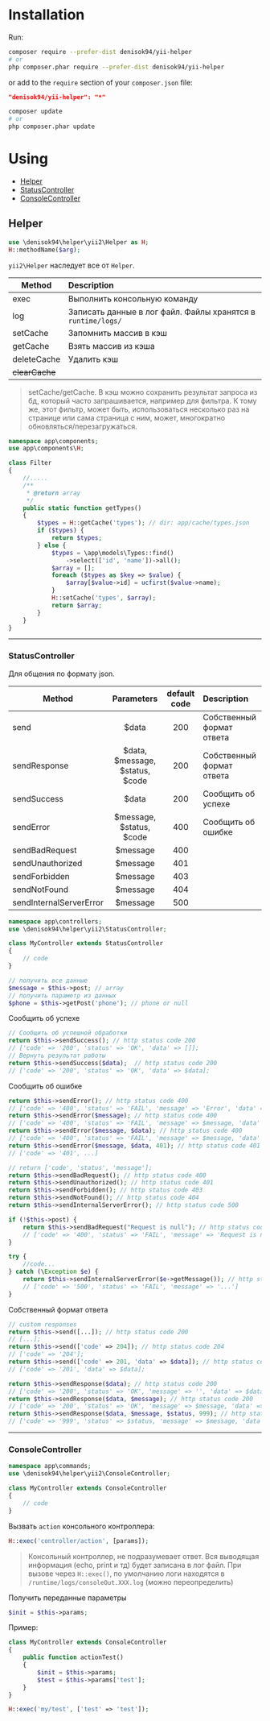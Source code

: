 # Installation

Run:

```bash
composer require --prefer-dist denisok94/yii-helper
# or
php composer.phar require --prefer-dist denisok94/yii-helper
```

or add to the `require` section of your `composer.json` file:

```json
"denisok94/yii-helper": "*"
```

```bash
composer update
# or
php composer.phar update
```

# Using

- [Helper](#Helper)
- [StatusController](#StatusController)
- [ConsoleController](#ConsoleController)

## Helper

```php
use \denisok94\helper\yii2\Helper as H;
H::methodName($arg);
```

`yii2\Helper` наследует все от `Helper`.

| Method | Description |
|----------------|:----------------|
| exec | Выполнить консольную команду |
| log | Записать данные в лог файл. Файлы хранятся в `runtime/logs/` |
| setCache | Запомнить массив в кэш |
| getCache | Взять массив из кэша |
| deleteCache | Удалить кэш |
| ~~clearCache~~ | | |

> setCache/getCache.
В кэш можно сохранить результат запроса из бд, который часто запрашивается, например для фильтра.
К тому же, этот фильтр, может быть, использоваться несколько раз на странице или сама страница с ним, может, многократно обновляться/перезагружаться.

```php
namespace app\components;
use app\components\H;

class Filter
{
    //.....
    /**
     * @return array
     */
    public static function getTypes()
    {
        $types = H::getCache('types'); // dir: app/cache/types.json
        if ($types) {
            return $types;
        } else {
            $types = \app\models\Types::find()
                ->select(['id', 'name'])->all();
            $array = [];
            foreach ($types as $key => $value) {
                $array[$value->id] = ucfirst($value->name);
            }
            H::setCache('types', $array);
            return $array;
        }
    }
}
```
___


### **StatusController**

Для общения по формату json.

| Method | Parameters | default code | Description |
|----------------|:---------:|:---------:|:----------------|
| send | $data | 200 | Собственный формат ответа |
| sendResponse | $data, $message, $status, $code | 200 | Собственный формат ответа |
| sendSuccess | $data | 200 | Сообщить об успехе |
| sendError | $message, $status, $code | 400 | Сообщить об ошибке |
| sendBadRequest | $message | 400 | |
| sendUnauthorized | $message | 401 | |
| sendForbidden | $message | 403 | |
| sendNotFound | $message | 404 | |
| sendInternalServerError | $message | 500 | |

```php
namespace app\controllers;
use \denisok94\helper\yii2\StatusController;

class MyController extends StatusController
{
    // code
}
```

```php
// получить все данные
$message = $this->post; // array
// получить параметр из данных
$phone = $this->getPost('phone'); // phone or null
```

Сообщить об успехе

```php
// Сообщить об успешной обработки
return $this->sendSuccess(); // http status code 200
// ['code' => '200', 'status' => 'OK', 'data' => []];
// Вернуть результат работы
return $this->sendSuccess($data);  // http status code 200
// ['code' => '200', 'status' => 'OK', 'data' => $data];
```

Сообщить об ошибке

```php
return $this->sendError(); // http status code 400
// ['code' => '400', 'status' => 'FAIL', 'message' => 'Error', 'data' => []]
return $this->sendError($message); // http status code 400
// ['code' => '400', 'status' => 'FAIL', 'message' => $message, 'data' => []]
return $this->sendError($message, $data); // http status code 400
// ['code' => '400', 'status' => 'FAIL', 'message' => $message, 'data' => $data]
return $this->sendError($message, $data, 401); // http status code 401
// ['code' => '401', ...]

// return ['code', 'status', 'message'];
return $this->sendBadRequest(); // http status code 400
return $this->sendUnauthorized(); // http status code 401
return $this->sendForbidden(); // http status code 403
return $this->sendNotFound(); // http status code 404
return $this->sendInternalServerError(); // http status code 500

if (!$this->post) {
    return $this->sendBadRequest("Request is null"); // http status code 400
    // ['code' => '400', 'status' => 'FAIL', 'message' => 'Request is null']
}

try {
    //code...
} catch (\Exception $e) {
    return $this->sendInternalServerError($e->getMessage()); // http status code 500
    // ['code' => '500', 'status' => 'FAIL', 'message' => '...']
}
```

Собственный формат ответа 
```php
// custom responses
return $this->send([...]); // http status code 200
// [...];
return $this->send(['code' => 204]); // http status code 204
// ['code' => '204'];
return $this->send(['code' => 201, 'data' => $data]); // http status code 201
// ['code' => '201', 'data' => $data];

return $this->sendResponse($data); // http status code 200
// ['code' => '200', 'status' => 'OK', 'message' => '', 'data' => $data]
return $this->sendResponse($data, $message); // http status code 200
// ['code' => '200', 'status' => 'OK', 'message' => $message, 'data' => $data]
return $this->sendResponse($data, $message, $status, 999); // http status code 999
// ['code' => '999', 'status' => $status, 'message' => $message, 'data' => $data]
```
___

### **ConsoleController**

```php
namespace app\commands;
use \denisok94\helper\yii2\ConsoleController;

class MyController extends ConsoleController
{
    // code
}
```

Вызвать `action` консольного контроллера:
```php
H::exec('controller/action', [params]);
```
> Консольный контроллер, не подразумевает ответ. 
Вся выводящая информация (echo, print и тд) будет записана в лог файл. 
При вызове через `H::exec()`, по умолчанию логи находятся в `/runtime/logs/consoleOut.XXX.log` (можно переопределить)

Получить переданные параметры
```php
$init = $this->params;
```

Пример:
```php
class MyController extends ConsoleController
{
	public function actionTest()
	{
		$init = $this->params;
		$test = $this->params['test'];
	}
}

H::exec('my/test', ['test' => 'test']);
```